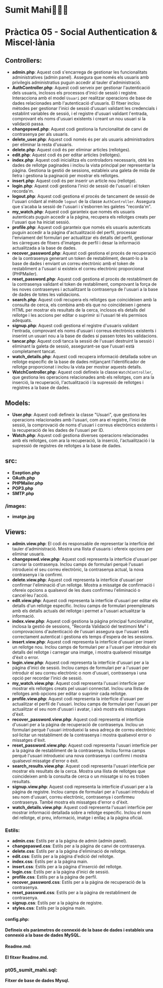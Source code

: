 # Sumit Mahi🚀👨‍💻
# Pràctica 05 - Social Authentication & Miscel·lània

## Controllers:
- **admin.php**: Aquest codi s'encarrega de gestionar les funcionalitats administratives (admin panel). Assegura que només els usuaris amb privilegis administratius puguin accedir al tauler d'administració.
- **AuthController.php**: Aquest codi serveix per gestionar l'autenticació dels usuaris, inclosos els processos d'inici de sessió i registre. Interacciona amb el model `Usuari` per realitzar operacions de base de dades relacionades amb l'autenticació d'usuaris. El fitxer inclou mètodes per gestionar l'inici de sessió d'usuari validant les credencials i establint variables de sessió, i el registre d'usuari validant l'entrada, comprovant els noms d'usuari existents i creant un nou usuari si la validació passa.
- **changepswd.php**: Aquest codi gestiona la funcionalitat de canvi de contrasenya per als usuaris.
- **delete_user.php**: Aquest codi només és per als usuaris administradors per eliminar la resta d'usuaris.
- **delete.php**: Aquest codi és per eliminar articles (rellotges).
- **edit.php**: Aquest codi és per editar articles (rellotges).
- **index.php**: Aquest codi inicialitza els controladors necessaris, obté les dades de rellotge paginades i inclou la vista principal per representar la pàgina. Gestiona la gestió de sessions, estableix una galeta de mida de lletra i gestiona la paginació per mostrar els rellotges.
- **insert.php**: Aquest codi és per inserir un article nou (rellotge).
- **login.php**: Aquest codi gestiona l'inici de sessió de l'usuari i el token recorda'm.
- **logout.php**: Aquest codi gestiona el procés de tancament de sessió de l'usuari cridant al mètode `logout` de la classe `AuthController`. Assegura que s'acaba la sessió de l'usuari i s'esborren les galetes "recorda'm".
- **my_watch.php**: Aquest codi garanteix que només els usuaris autenticats puguin accedir a la pàgina, recupera els rellotges creats per l'usuari que ha iniciat sessió.
- **profile.php**: Aquest codi garanteix que només els usuaris autenticats puguin accedir a la pàgina d'actualització del perfil, processar l'enviament del formulari per actualitzar els detalls del perfil, gestionar les càrregues de fitxers d'imatges de perfil i desar la informació actualitzada a la base de dades.
- **recover_password.php**: Aquest codi gestiona el procés de recuperació de la contrasenya generant un token de restabliment, desant-lo a la base de dades i enviant un correu electrònic amb el token de restabliment a l'usuari si existeix el correu electrònic proporcionat (PHPMailer).
- **reset_password.php**: Aquest codi gestiona el procés de restabliment de la contrasenya validant el token de restabliment, comprovant la força de les noves contrasenyes i actualitzant la contrasenya de l'usuari a la base de dades de totes les validacions.
- **search.php**: Aquest codi recupera els rellotges que coincideixen amb la consulta de cerca, els combina amb els que no coincideixen i genera HTML per mostrar els resultats de la cerca, inclosos els detalls del rellotge i les accions per editar o suprimir si l'usuari té els permisos adequats.
- **signup.php**: Aquest codi gestiona el registre d'usuaris validant l'entrada, comprovant els noms d'usuari i correus electrònics existents i inserint un usuari nou a la base de dades si passen totes les validacions.
- **tancar.php**: Aquest codi tanca la sessió de l'usuari destruint la sessió i eliminant la galeta de sessió, assegurant-se que l'usuari està completament tancat.
- **watch_details.php**: Aquest codi recupera informació detallada sobre un rellotge específic de la base de dades mitjançant l'identificador de rellotge proporcionat i inclou la vista per mostrar aquests detalls.
- **WatchController.php**: Aquest codi defineix la classe `WatchController`, que gestiona les operacions relacionades amb els rellotges, com ara la inserció, la recuperació, l'actualització i la supressió de rellotges i registres a la base de dades.

## Models:
- **User.php**: Aquest codi defineix la classe "Usuari", que gestiona les operacions relacionades amb l'usuari, com ara el registre, l'inici de sessió, la comprovació de noms d'usuari i correus electrònics existents i la recuperació de les dades de l'usuari per ID.
- **Watch.php**: Aquest codi gestiona diverses operacions relacionades amb els rellotges, com ara la recuperació, la inserció, l'actualització i la supressió de registres de rellotges a la base de dades.

## src:
- **Exeption.php**
- **OAuth.php**
- **PHPMailer.php**
- **POP3.php**
- **SMTP.php**
### **/images:**
- **imatge.jpg**

## Views:
- **admin.view.php**: El codi és responsable de representar la interfície del tauler d'administració. Mostra una llista d'usuaris i ofereix opcions per eliminar usuaris.
- **changepswd.view.php**: Aquest codi representa la interfície d'usuari per canviar la contrasenya. Inclou camps de formulari perquè l'usuari introdueixi el seu correu electrònic, la contrasenya actual, la nova contrasenya i la confirmi.
- **delete.view.php**: Aquest codi representa la interfície d'usuari per confirmar l'eliminació d'un rellotge. Mostra a missatge de confirmació i ofereix opcions a qualsevol de les dues confirmeu l'eliminació o cancel·leu l'acció.
- **edit.view.php**: Aquest codi representa la interfície d'usuari per editar els detalls d'un rellotge específic. Inclou camps de formulari preemplenats amb els detalls actuals del rellotge i permet a l'usuari actualitzar la informació.
- **index.view.php**: Aquest codi gestiona la pàgina principal funcionalitat, inclosa la gestió de sessions, "Recorda Validació del testimoni Me" i comprovacions d'autenticació de l'usuari assegura que l'usuari està correctament autenticat i gestiona els temps d'espera de les sessions.
- **insert.view.php**: Aquest codi representa la interfície d'usuari per inserir un rellotge nou. Inclou camps de formulari per a l'usuari per introduir els detalls del rellotge i carregar una imatge, i mostra qualsevol missatge d'èxit o error.
- **login.view.php**: Aquest codi representa la interfície d'usuari per a la pàgina d'inici de sessió. Inclou camps de formulari per a l'usuari per introduir el seu correu electrònic o nom d'usuari, contrasenya i una opció per recordar l'inici de sessió.
- **my_watch.view.php**: Aquest codi representa l'usuari interfície per mostrar els rellotges creats pel usuari connectat. Inclou una llista de rellotges amb opcions per editar o suprimir cada rellotge.
- **profile.view.php**: Aquest codi representa la interfície d'usuari per actualitzar el perfil de l'usuari. Inclou camps de formulari per
l'usuari per actualitzar el seu nom d'usuari i avatar, i això mostra els missatges d'èxit.
- **recover_password.view.php**: Aquest codi representa el interfície d'usuari per a la pàgina de recuperació de contrasenya. Inclou un formulari perquè l'usuari introdueixi la seva adreça de correu electrònic sol·licitar un restabliment de la contrasenya i mostra qualsevol error o
missatges d'èxit.
- **reset_password.view.php**: Aquest codi representa l'usuari interfície per a la pàgina de restabliment de la contrasenya. Inclou forma
camps perquè l'usuari introdueixi una nova contrasenya i confirmi i mostra qualsevol missatge d'error o èxit.
- **search_results.view.php**: Aquest codi representa l'usuari interfície per mostrar els resultats de la cerca. Mostra una llista de rellotges que coincideixen amb la consulta de cerca o un missatge si no es troben resultats.
- **signup.view.php**: Aquest codi representa la interfície d'usuari per a la pàgina de registre. Inclou camps de formulari per a l'usuari introduïu el seu nom d'usuari, correu electrònic, contrasenya i confirmeu contrasenya. També mostra els missatges d'error o d'èxit.
- **watch_details.view.php**: Aquest codi representa l'usuari interfície per mostrar informació detallada sobre a rellotge específic. Inclou el nom del rellotge, el preu, informació, imatge i enllaç a la pàgina oficial.

### Estils:
- **admin.css**: Estils per a la pàgina de admin (admin panel).
- **changepaswd.css**: Estils per a la pàgina de canvi de contrasenya.
- **delete.css**: Estils per a la pàgina d'eliminació de rellotge.
- **edit.css**: Estils per a la pàgina d'edició del rellotge.
- **index.css**: Estils per a la pàgina main.
- **insert.css**: Estils per a la pàgina d'inserció del rellotge.
- **login.css**: Estils per a la pàgina d'inici de sessió.
- **profile.css**: Estils per a la pàgina de perfil.
- **recover_password.css**: Estils per a la pàgina de recuperació de la contrasenya.
- **reset_password.css**: Estils per a la pàgina de restabliment de contrasenya.
- **signup.css**: Estils per a la pàgina de registre.
- **styles.css**: Estils per la pàgina main.

#### config.php:
**Defineix els paràmetres de connexió de la base de dades i estableix una connexió a la base de dades MySQL.**

#### Readme.md:
**El fitxer Readme.md.**

### pt05_sumit_mahi.sql:
**Fitxer de base de dades Mysql.** 
